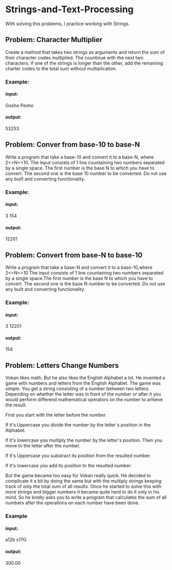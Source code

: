 
# Strings-and-Text-Processing

With solving this problems, I practice working with Strings.

## Problem: Character Multiplier
Create a method that takes two strings as arguments and return the sum of their character codes multiplied. The countinue with the next two characters. If one of the strings is longer than the other, add the remaining charter codes to the total sum without multiplication.
### Example:
#### input:
Gosho Pesho
#### output:
53253 

## Problem: Conver from base-10 to base-N

Write a program that take a base-10 and convert it to a base-N, where 2<=N<=10.
The input consists of 1 line countaining two numbers separated by a single space. The first number is the base N to which you have to convert. The second one is the base 10 number to be converted. Do not use any built and converting functionality. 

### Example:
#### input:
3 154
#### output:
12201

## Problem: Convert from base-N to base-10

Write a program that take a base-N and convert it to a base-10,where 2<=N<=10
The input consists of 1 line countaining two numbers separated by a single space.The first number is the base N to which you have to convert. The second one is the base N number to be converted. Do not use any built and converting functionality. 

### Example:
#### input:
3 12201
#### output:
154
## Problem: Letters Change Numbers

Vokan likes math. But he also likes the English Alphabet a lot. He invented a game with numbers and letters from the English Alphabet. The game was simple. You get a string consisting of a number between two letters. Depending on whether the letter was in front of the number or after it you would perform differend mathematical operators on the number to arhieve the result. 

First you start with the letter before the number. 

If it's Uppercase you divide the number by the letter`s position in the Alphabet.

If it's lowercase you multiply the number by the letter's position. Then you move to the letter after the number. 

If it's Uppercase you substract its position from the resulted number.

If it's lowercase you add its position to the resulted number. 

But the game became too easy for Vokan really quick. He decided to complicate it a bit by doing the same but with the multiply strings keeping track of only the total sum of all results. Once he started to solve this with more strings and bigger numbers it became quite hard to do it only in his mind. So he kindly asks you to write a program that calculates the sum of all numbers after the operations on each number have been done.


### Example
#### input:
a12b s17G
#### output:
300.00


